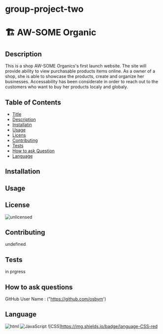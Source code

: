 # group-project-two
# 🏗️ AW-SOME Organic
## Description
    
This is a shop AW-SOME Organics's first launch website. The site will provide ability to view purchasable products items online. As a owner of a shop, she is  able to showcase the products, create and organize her businesses. Accessability has been considerate in order to reach out to the customers who want to buy her products localy and globaly.

## Table of Contents

- [Title](#title)
- [Description](#description)
- [Installatin](#installation)
- [Usage](#usage)
- [Licens](#license)
- [Contributing](#contributing)
- [Tests](#tests)
- [How to ask Question](#Questions)
- [Language](#language)

## Installation



## Usage



## License
![unlicensed](https://img.shields.io/badge/license-%24%7Blicense%7D-green)


## Contributing

undefined

## Tests

in prgress


## How to ask questions
GitHub User Name :  ("https://github.com/osbym')




## Language

![html](https://img.shields.io/badge/language-html-yellow)
![JavaScript](https://img.shields.io/badge/language-JavaScript-green)
![CSS]https://img.shields.io/badge/language-CSS-red
